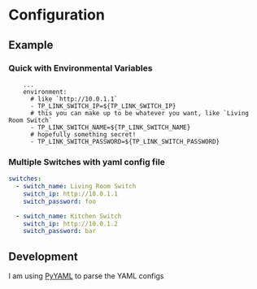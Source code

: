 # Configuration

## Example

### Quick with Environmental Variables

```
    ...
    environment:
      # like `http://10.0.1.1`
      - TP_LINK_SWITCH_IP=${TP_LINK_SWITCH_IP}
      # this you can make up to be whatever you want, like `Living Room Switch`
      - TP_LINK_SWITCH_NAME=${TP_LINK_SWITCH_NAME}
      # hopefully something secret!
      - TP_LINK_SWITCH_PASSWORD=${TP_LINK_SWITCH_PASSWORD}
```

### Multiple Switches with yaml config file

```yaml
switches:
  - switch_name: Living Room Switch
    switch_ip: http://10.0.1.1
    switch_password: foo

  - switch_name: Kitchen Switch
    switch_ip: http://10.0.1.2
    switch_password: bar
```

## Development

I am using [PyYAML](https://pyyaml.org/wiki/PyYAMLDocumentation) to parse the YAML configs
